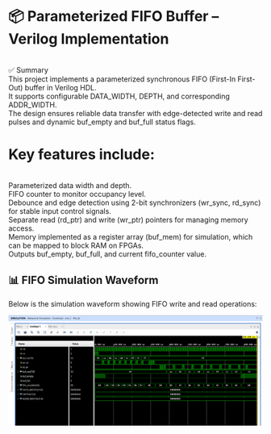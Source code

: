 
<h1>📦 Parameterized FIFO Buffer – Verilog Implementation</h1> <br>
✅ Summary <br>
This project implements a parameterized synchronous FIFO (First-In First-Out) buffer in Verilog HDL.<br> 
It supports configurable DATA_WIDTH, DEPTH, and corresponding ADDR_WIDTH.<br>
The design ensures reliable data transfer with edge-detected write and read pulses and dynamic buf_empty and buf_full status flags.<br>

<h1>Key features include:</h1><br>
Parameterized data width and depth.<br>
FIFO counter to monitor occupancy level.<br>
Debounce and edge detection using 2-bit synchronizers (wr_sync, rd_sync) for stable input control signals.<br>
Separate read (rd_ptr) and write (wr_ptr) pointers for managing memory access.<br>
Memory implemented as a register array (buf_mem) for simulation, which can be mapped to block RAM on FPGAs.<br>
Outputs buf_empty, buf_full, and current fifo_counter value.<br>

## 📊 FIFO Simulation Waveform

Below is the simulation waveform showing FIFO write and read operations:

![FIFO Simulation Waveform](Waveforms/fifo-waveform.png)
